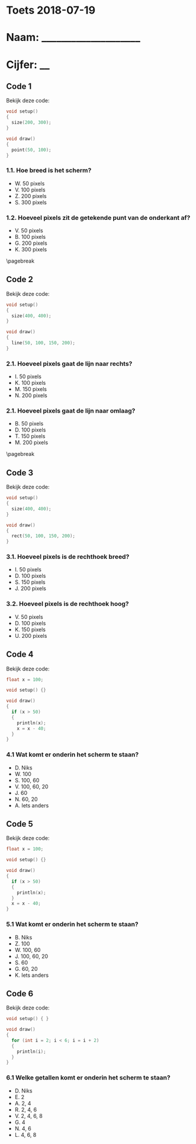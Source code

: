 # Toets 2018-07-19

# Naam: ____________________

# Cijfer: __

## Code 1

Bekijk deze code:

```c++
void setup()
{
  size(200, 300);
}

void draw()
{
  point(50, 100);
}
```

### 1.1. Hoe breed is het scherm?

 * W. 50 pixels
 * V. 100 pixels
 * Z. 200 pixels
 * S. 300 pixels 

### 1.2. Hoeveel pixels zit de getekende punt van de onderkant af?

 * V. 50 pixels
 * B. 100 pixels
 * G. 200 pixels
 * K. 300 pixels 

\pagebreak

## Code 2

Bekijk deze code:

```c++
void setup()
{
  size(400, 400);
}

void draw()
{
  line(50, 100, 150, 200);
}
```

### 2.1. Hoeveel pixels gaat de lijn naar rechts?

 * I. 50 pixels
 * K. 100 pixels
 * M. 150 pixels
 * N. 200 pixels

### 2.1. Hoeveel pixels gaat de lijn naar omlaag?

 * B. 50 pixels
 * D. 100 pixels
 * T. 150 pixels
 * M. 200 pixels

\pagebreak

## Code 3

Bekijk deze code:

```c++
void setup()
{
  size(400, 400);
}

void draw()
{
  rect(50, 100, 150, 200);
}
```

### 3.1. Hoeveel pixels is de rechthoek breed?

 * I. 50 pixels
 * D. 100 pixels
 * S. 150 pixels
 * J. 200 pixels

### 3.2. Hoeveel pixels is de rechthoek hoog?

 * V. 50 pixels
 * D. 100 pixels
 * K. 150 pixels
 * U. 200 pixels

## Code 4

Bekijk deze code:

```c++
float x = 100;

void setup() {}

void draw()
{
  if (x > 50) 
  {
    println(x);
    x = x - 40;
  }
}
```

### 4.1 Wat komt er onderin het scherm te staan?

 * D. Niks
 * W. 100
 * S. 100, 60
 * V. 100, 60, 20
 * J. 60
 * N. 60, 20
 * A. Iets anders

## Code 5

Bekijk deze code:

```c++
float x = 100;

void setup() {}

void draw()
{
  if (x > 50) 
  {
    println(x);
  }
  x = x - 40;
}
```

### 5.1 Wat komt er onderin het scherm te staan?

 * B. Niks
 * Z. 100
 * W. 100, 60
 * J. 100, 60, 20
 * S. 60
 * G. 60, 20
 * K. Iets anders

## Code 6

Bekijk deze code:

```c++
void setup() { }

void draw()
{
  for (int i = 2; i < 6; i = i + 2)
  {
    println(i);
  }
}
```

### 6.1 Welke getallen komt er onderin het scherm te staan?

 * D. Niks
 * E. 2
 * A. 2, 4
 * R. 2, 4, 6
 * V. 2, 4, 6, 8
 * G. 4
 * N. 4, 6
 * L. 4, 6, 8

